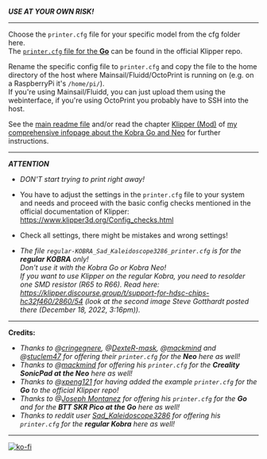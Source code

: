 ***USE AT YOUR OWN RISK!***

---
<!---
and @[codeneobee](https://github.com/codeneobee/) for offering their `printer.cfg` files (links below)!*  
--->

Choose the `printer.cfg` file for your specific model from the cfg folder here.  
The [`printer.cfg` file for the **Go**](https://github.com/Klipper3d/klipper/blob/master/config/printer-anycubic-kobra-go-2022.cfg) can be found in the official Klipper repo. 

<!---
If you don't find the belonging file for your model in the "cfg" folder here or you want to use different files, see the following links of other users who offer their `printer.cfg`:
- **GO**  
  - Reddit user [xpeng121](https://www.reddit.com/user/xpeng121/) offers his `printer.cfg` for the Go here: https://pastebin.com/xDF8ChXY
- **NEO**
  - @[codeneobee](https://github.com/codeneobee/) offers his `printer.cfg` for the Neo here: https://github.com/codeneobee/kobra-neo-klipper-config
--->  

Rename the specific config file to `printer.cfg` and copy the file to the home directory of the host where Mainsail/Fluidd/OctoPrint is running on (e.g. on a RaspberryPi it's `/home/pi/`).  
If you're using Mainsail/Fluidd, you can just upload them using the webinterface, if you're using OctoPrint you probably have to SSH into the host.

See the [main readme file](../README.md) and/or read the chapter [Klipper (Mod)](https://1coderookie.github.io/KobraGoNeoInsights/firmware/fw_klipper/) of [my comprehensive infopage about the Kobra Go and Neo](https://1coderookie.github.io/KobraGoNeoInsights/) for further instructions.

---

***ATTENTION***   

- *DON'T start trying to print right away!*    
- You have to adjust the settings in the `printer.cfg` file to your system and needs and proceed with the basic config checks mentioned in the official documentation of Klipper: https://www.klipper3d.org/Config_checks.html    
- Check all settings, there might be mistakes and wrong settings!

- *The file `regular-KOBRA_Sad_Kaleidoscope3286_printer.cfg` is for the ***regular KOBRA*** only!*  
  *Don't use it with the Kobra Go or Kobra Neo!*  
  *If you want to use Klipper on the regular Kobra, you need to resolder one SMD resistor (R65 to R66). Read here: https://klipper.discourse.group/t/support-for-hdsc-chips-hc32f460/2860/54 (look at the second image Steve Gotthardt posted there (December 18, 2022, 3:16pm)).* 


---

**Credits:**  
- *Thanks to @[cringegnere](https://github.com/cringegnere), @[DexteR-mask](https://github.com/DexteR-mask), @[mackmind](https://github.com/mackmind) and @[stuclem47](https://github.com/stuclem47) for offering their `printer.cfg` for the **Neo** here as well!*
- *Thanks to @[mackmind](https://github.com/mackmind) for offering his `printer.cfg` for the **Creality SonicPad at the Neo** here as well!*  
- *Thanks to @[xpeng121](https://www.reddit.com/user/xpeng121/) for having added the example `printer.cfg` for the **Go** to the official Klipper repo!*   
- *Thanks to @[Joseph Montanez](https://github.com/joseph-montanez) for offering his `printer.cfg` for the **Go** and for the **BTT SKR Pico at the Go** here as well!*
- *Thanks to reddit user [Sad_Kaleidoscope3286](https://reddit.com/user/Sad_Kaleidoscope3286) for offering his `printer.cfg` for the **regular Kobra** here as well!*  

---

[![ko-fi](https://ko-fi.com/img/githubbutton_sm.svg)](https://ko-fi.com/U6U5NPB51)  
